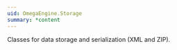 ```yaml
---
uid: OmegaEngine.Storage
summary: *content
---
```

Classes for data storage and serialization (XML and ZIP).
